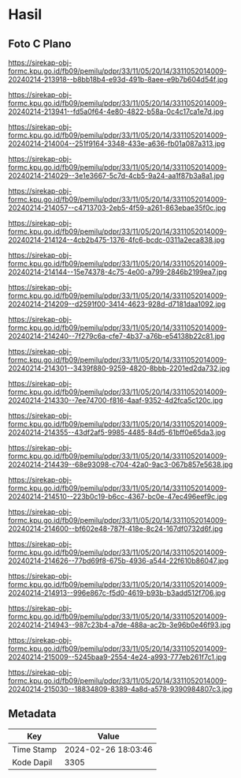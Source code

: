 # Hasil

## Foto C Plano

https://sirekap-obj-formc.kpu.go.id/fb09/pemilu/pdpr/33/11/05/20/14/3311052014009-20240214-213918--b8bb18b4-e93d-491b-8aee-e9b7b604d54f.jpg

https://sirekap-obj-formc.kpu.go.id/fb09/pemilu/pdpr/33/11/05/20/14/3311052014009-20240214-213941--fd5a0f64-4e80-4822-b58a-0c4c17ca1e7d.jpg

https://sirekap-obj-formc.kpu.go.id/fb09/pemilu/pdpr/33/11/05/20/14/3311052014009-20240214-214004--251f9164-3348-433e-a636-fb01a087a313.jpg

https://sirekap-obj-formc.kpu.go.id/fb09/pemilu/pdpr/33/11/05/20/14/3311052014009-20240214-214029--3e1e3667-5c7d-4cb5-9a24-aa1f87b3a8a1.jpg

https://sirekap-obj-formc.kpu.go.id/fb09/pemilu/pdpr/33/11/05/20/14/3311052014009-20240214-214057--c4713703-2eb5-4f59-a261-863ebae35f0c.jpg

https://sirekap-obj-formc.kpu.go.id/fb09/pemilu/pdpr/33/11/05/20/14/3311052014009-20240214-214124--4cb2b475-1376-4fc6-bcdc-0311a2eca838.jpg

https://sirekap-obj-formc.kpu.go.id/fb09/pemilu/pdpr/33/11/05/20/14/3311052014009-20240214-214144--15e74378-4c75-4e00-a799-2846b2199ea7.jpg

https://sirekap-obj-formc.kpu.go.id/fb09/pemilu/pdpr/33/11/05/20/14/3311052014009-20240214-214209--d2591f00-3414-4623-928d-d7181daa1092.jpg

https://sirekap-obj-formc.kpu.go.id/fb09/pemilu/pdpr/33/11/05/20/14/3311052014009-20240214-214240--7f279c6a-cfe7-4b37-a76b-e54138b22c81.jpg

https://sirekap-obj-formc.kpu.go.id/fb09/pemilu/pdpr/33/11/05/20/14/3311052014009-20240214-214301--3439f880-9259-4820-8bbb-2201ed2da732.jpg

https://sirekap-obj-formc.kpu.go.id/fb09/pemilu/pdpr/33/11/05/20/14/3311052014009-20240214-214330--7ee74700-f816-4aaf-9352-4d2fca5c120c.jpg

https://sirekap-obj-formc.kpu.go.id/fb09/pemilu/pdpr/33/11/05/20/14/3311052014009-20240214-214355--43df2af5-9985-4485-84d5-61bff0e65da3.jpg

https://sirekap-obj-formc.kpu.go.id/fb09/pemilu/pdpr/33/11/05/20/14/3311052014009-20240214-214439--68e93098-c704-42a0-9ac3-067b857e5638.jpg

https://sirekap-obj-formc.kpu.go.id/fb09/pemilu/pdpr/33/11/05/20/14/3311052014009-20240214-214510--223b0c19-b6cc-4367-bc0e-47ec496eef9c.jpg

https://sirekap-obj-formc.kpu.go.id/fb09/pemilu/pdpr/33/11/05/20/14/3311052014009-20240214-214600--bf602e48-787f-418e-8c24-167df0732d6f.jpg

https://sirekap-obj-formc.kpu.go.id/fb09/pemilu/pdpr/33/11/05/20/14/3311052014009-20240214-214626--77bd69f8-675b-4936-a544-22f610b86047.jpg

https://sirekap-obj-formc.kpu.go.id/fb09/pemilu/pdpr/33/11/05/20/14/3311052014009-20240214-214913--996e867c-f5d0-4619-b93b-b3add512f706.jpg

https://sirekap-obj-formc.kpu.go.id/fb09/pemilu/pdpr/33/11/05/20/14/3311052014009-20240214-214943--987c23b4-a7de-488a-ac2b-3e96b0e46f93.jpg

https://sirekap-obj-formc.kpu.go.id/fb09/pemilu/pdpr/33/11/05/20/14/3311052014009-20240214-215009--5245baa9-2554-4e24-a993-777eb261f7c1.jpg

https://sirekap-obj-formc.kpu.go.id/fb09/pemilu/pdpr/33/11/05/20/14/3311052014009-20240214-215030--18834809-8389-4a8d-a578-9390984807c3.jpg


## Metadata

| Key        | Value               |
| ---------- | ------------------- |
| Time Stamp | 2024-02-26 18:03:46 |
| Kode Dapil | 3305                |



